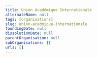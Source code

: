 ```yaml
---
title: Union Académique Internationale
alternateName: null
tags: [organisations]
slug: union-acadmique-internationale
foundingDate: null
dissolutionDate: null
parentOrganisation: null
subOrganisations: []
urls: []
---
```


